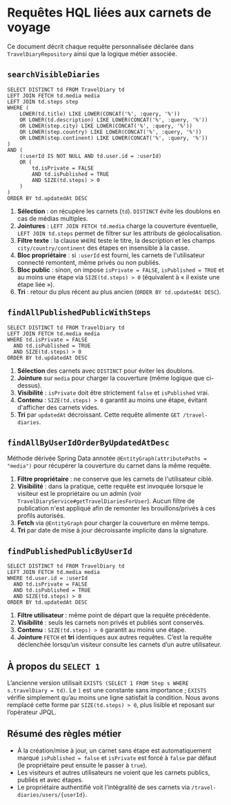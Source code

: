 # Requêtes HQL liées aux carnets de voyage

Ce document décrit chaque requête personnalisée déclarée dans `TravelDiaryRepository` ainsi que la logique métier associée.

## `searchVisibleDiaries`
```jpql
SELECT DISTINCT td FROM TravelDiary td
LEFT JOIN FETCH td.media media
LEFT JOIN td.steps step
WHERE (
    LOWER(td.title) LIKE LOWER(CONCAT('%', :query, '%'))
    OR LOWER(td.description) LIKE LOWER(CONCAT('%', :query, '%'))
    OR LOWER(step.city) LIKE LOWER(CONCAT('%', :query, '%'))
    OR LOWER(step.country) LIKE LOWER(CONCAT('%', :query, '%'))
    OR LOWER(step.continent) LIKE LOWER(CONCAT('%', :query, '%'))
)
AND (
    (:userId IS NOT NULL AND td.user.id = :userId)
    OR (
        td.isPrivate = FALSE
        AND td.isPublished = TRUE
        AND SIZE(td.steps) > 0
    )
)
ORDER BY td.updatedAt DESC
```

1. **Sélection** : on récupère les carnets (`td`). `DISTINCT` évite les doublons en cas de médias multiples.
2. **Jointures** : `LEFT JOIN FETCH td.media` charge la couverture éventuelle, `LEFT JOIN td.steps` permet de filtrer sur les attributs de géolocalisation.
3. **Filtre texte** : la clause `WHERE` teste le titre, la description et les champs `city/country/continent` des étapes en insensible à la casse.
4. **Bloc propriétaire** : si `:userId` est fourni, les carnets de l'utilisateur connecté remontent, même privés ou non publiés.
5. **Bloc public** : sinon, on impose `isPrivate = FALSE`, `isPublished = TRUE` et au moins une étape via `SIZE(td.steps) > 0` (équivalent à « il existe une étape liée »).
6. **Tri** : retour du plus récent au plus ancien (`ORDER BY td.updatedAt DESC`).

## `findAllPublishedPublicWithSteps`
```jpql
SELECT DISTINCT td FROM TravelDiary td
LEFT JOIN FETCH td.media media
WHERE td.isPrivate = FALSE
  AND td.isPublished = TRUE
  AND SIZE(td.steps) > 0
ORDER BY td.updatedAt DESC
```

1. **Sélection** des carnets avec `DISTINCT` pour éviter les doublons.
2. **Jointure** sur `media` pour charger la couverture (même logique que ci-dessus).
3. **Visibilité** : `isPrivate` doit être strictement `false` et `isPublished` vrai.
4. **Contenu** : `SIZE(td.steps) > 0` garantit au moins une étape, évitant d'afficher des carnets vides.
5. **Tri** par `updatedAt` décroissant. Cette requête alimente `GET /travel-diaries`.

## `findAllByUserIdOrderByUpdatedAtDesc`
Méthode dérivée Spring Data annotée `@EntityGraph(attributePaths = "media")` pour récupérer la couverture du carnet dans la même requête.

1. **Filtre propriétaire** : ne conserve que les carnets de l'utilisateur ciblé.
2. **Visibilité** : dans la pratique, cette requête est invoquée lorsque le visiteur est le propriétaire ou un admin (voir `TravelDiaryService#getTravelDiariesForUser`). Aucun filtre de publication n'est appliqué afin de remonter les brouillons/privés à ces profils autorisés.
3. **Fetch** via `@EntityGraph` pour charger la couverture en même temps.
4. **Tri** par date de mise à jour décroissante implicite dans la signature.

## `findPublishedPublicByUserId`
```jpql
SELECT DISTINCT td FROM TravelDiary td
LEFT JOIN FETCH td.media media
WHERE td.user.id = :userId
  AND td.isPrivate = FALSE
  AND td.isPublished = TRUE
  AND SIZE(td.steps) > 0
ORDER BY td.updatedAt DESC
```

1. **Filtre utilisateur** : même point de départ que la requête précédente.
2. **Visibilité** : seuls les carnets non privés et publiés sont conservés.
3. **Contenu** : `SIZE(td.steps) > 0` garantit au moins une étape.
4. **Jointure** `FETCH` et **tri** identiques aux autres requêtes. C’est la requête déclenchée lorsqu’un visiteur consulte les carnets d’un autre utilisateur.

## À propos du `SELECT 1`
L’ancienne version utilisait `EXISTS (SELECT 1 FROM Step s WHERE s.travelDiary = td)`. Le `1` est une constante sans importance ; `EXISTS` vérifie simplement qu’au moins une ligne satisfait la condition. Nous avons remplacé cette forme par `SIZE(td.steps) > 0`, plus lisible et reposant sur l’opérateur JPQL.

## Résumé des règles métier
- À la création/mise à jour, un carnet sans étape est automatiquement marqué `isPublished = false` et `isPrivate` est forcé à `false` par défaut (le propriétaire peut ensuite le passer à `true`).
- Les visiteurs et autres utilisateurs ne voient que les carnets publics, publiés et avec étapes.
- Le propriétaire authentifié voit l'intégralité de ses carnets via `/travel-diaries/users/{userId}`.
